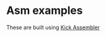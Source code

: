 # Asm examples

These are built using [Kick Assembler](http://theweb.dk/KickAssembler/Main.html#frontpage)
